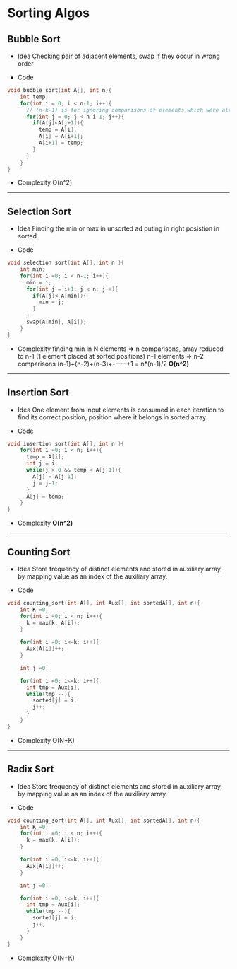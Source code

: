 # Sorting Algos

## Bubble Sort

* Idea
Checking pair of adjacent elements, swap if they occur in wrong order

* Code
```c++
void bubble sort(int A[], int n){
	int temp;
	for(int i = 0; i < n-1; i++){
	  // (n-k-1) is for ignoring comparisons of elements which were already compared
	  for(int j = 0; j < n-i-1; j++){
	    if(A[j]<A[j+1]){
	      temp = A[i];
	      A[i] = A[i+1];
	      A[i+1] = temp;
	    }
	  }
    }
}
```

* Complexity
O(n^2)
---

## Selection Sort

* Idea
Finding the min or max in unsorted ad puting in right posistion in sorted

* Code
```c++
void selection sort(int A[], int n ){
	int min;
	for(int i =0; i < n-1; i++){
	  min = i;
	  for(int j = i+1; j < n; j++){
	    if(A[j]< A[min]){
	      min = j;
	    }
	  }
	  swap(A[min], A[i]);
    }
}
```

* Complexity
finding min in N elements => n comparisons, array reduced to n-1 (1 element placed at sorted positions)
n-1 elements => n-2 comparisons
(n-1)+(n-2)+(n-3)+-----+1 = n*(n-1)/2
**O(n^2)**
---

## Insertion Sort

* Idea
One element from input elements is consumed in each iteration to find its correct position, position where it belongs in sorted array.

* Code
```c++
void insertion sort(int A[], int n ){
	for(int i =0; i < n; i++){
	  temp = A[i];
	  int j = i;
	  while(j > 0 && temp < A[j-1]){
	    A[j] = A[j-1];
	    j = j-1;
	  }
	  A[j] = temp;
    }
}
```

* Complexity
**O(n^2)**

---

## Counting Sort

* Idea
Store frequency of distinct elements and stored in auxiliary array, by mapping value as an index of the auxiliary array. 

* Code
```c++
void counting_sort(int A[], int Aux[], int sortedA[], int n){
	int K =0;
	for(int i =0; i < n; i++){
	  k = max(k, A[i]);
    }

    for(int i =0; i<=k; i++){
      Aux[A[i]]++;
    }

    int j =0;

    for(int i =0; i<=k; i++){
      int tmp = Aux[i];
      while(tmp --){
        sorted[j] = i;
        j++;
      }
    }
}
```
* Complexity
O(N+K)

---

## Radix Sort

* Idea
Store frequency of distinct elements and stored in auxiliary array, by mapping value as an index of the auxiliary array. 

* Code
```c++
void counting_sort(int A[], int Aux[], int sortedA[], int n){
	int K =0;
	for(int i =0; i < n; i++){
	  k = max(k, A[i]);
    }

    for(int i =0; i<=k; i++){
      Aux[A[i]]++;
    }

    int j =0;

    for(int i =0; i<=k; i++){
      int tmp = Aux[i];
      while(tmp --){
        sorted[j] = i;
        j++;
      }
    }
}
```
* Complexity
O(N+K)